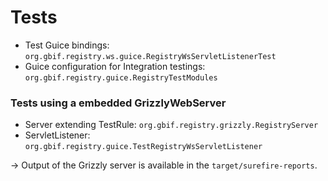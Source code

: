 # Tests

 - Test Guice bindings: `org.gbif.registry.ws.guice.RegistryWsServletListenerTest`
 - Guice configuration for Integration testings: `org.gbif.registry.guice.RegistryTestModules`

### Tests using a embedded GrizzlyWebServer
 - Server extending TestRule: `org.gbif.registry.grizzly.RegistryServer`
 - ServletListener: `org.gbif.registry.guice.TestRegistryWsServletListener`

-> Output of the Grizzly server is available in the `target/surefire-reports`.

